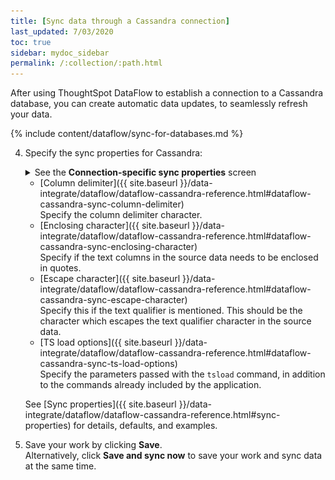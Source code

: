 ```yaml
---
title: [Sync data through a Cassandra connection]
last_updated: 7/03/2020
toc: true
sidebar: mydoc_sidebar
permalink: /:collection/:path.html
---
```

After using ThoughtSpot DataFlow to establish a connection to a Cassandra database, you can create automatic data updates, to seamlessly refresh your data.

{% include content/dataflow/sync-for-databases.md %}

4. Specify the sync properties for Cassandra:

   <details>
     <summary>See the <strong>Connection-specific sync properties</strong> screen</summary>
     <p><img src="../../images/dataflow-set-sync-properties-draft.png" alt="Enter sync details" /></p>
   </details>

   <!--![Enter connection details]({{ site.baseurl }}/images/dataflow-cassandra-sync.png "Enter connection details")-->

   * [Column delimiter]({{ site.baseurl }}/data-integrate/dataflow/dataflow-cassandra-reference.html#dataflow-cassandra-sync-column-delimiter)<br/>Specify the column delimiter character.
   * [Enclosing character]({{ site.baseurl }}/data-integrate/dataflow/dataflow-cassandra-reference.html#dataflow-cassandra-sync-enclosing-character)<br/>Specify if the text columns in the source data needs to be enclosed in quotes.
   * [Escape character]({{ site.baseurl }}/data-integrate/dataflow/dataflow-cassandra-reference.html#dataflow-cassandra-sync-escape-character)<br/>Specify this if the text qualifier is mentioned. This should be the character which escapes the text qualifier character in the source data.
   * [TS load options]({{ site.baseurl }}/data-integrate/dataflow/dataflow-cassandra-reference.html#dataflow-cassandra-sync-ts-load-options)<br/>Specify the parameters passed with the <code>tsload</code> command, in addition to the commands already included by the application.

   See [Sync properties]({{ site.baseurl }}/data-integrate/dataflow/dataflow-cassandra-reference.html#sync-properties) for details, defaults, and examples.

5. Save your work by clicking **Save**.<br/>Alternatively, click **Save and sync now** to save your work and sync data at the same time.
